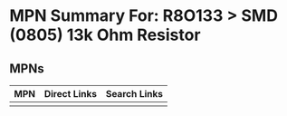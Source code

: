 



# MPN Summary For: R8O133 > SMD (0805) 13k Ohm Resistor

## MPNs
  

|MPN|Direct Links|Search Links|
| :--- | :--- | :--- |
||||
